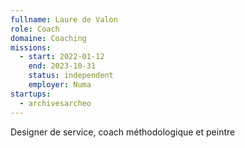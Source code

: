 ```yaml
---
fullname: Laure de Valon
role: Coach
domaine: Coaching
missions:
  - start: 2022-01-12
    end: 2023-10-31
    status: independent
    employer: Numa
startups:
  - archivesarcheo
---
```


Designer de service, coach méthodologique et peintre
